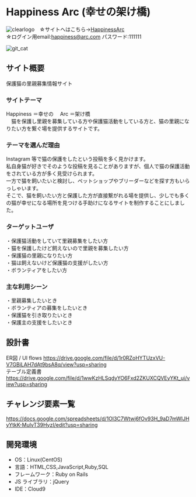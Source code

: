 # Happiness Arc (幸せの架け橋)　
![clearlogo](https://user-images.githubusercontent.com/81693792/128597352-34dbed74-be10-42c5-9992-42d7d0aadf82.jpg)　☆サイトへはこちら→[HappinessArc](https://happinessarc.com/)
　　　　　　　　　　　　　　　　　　　　　　　　　　　　　　　　　　　　　　　　　　　　　　　　　　　　　　　　　　　　 ☆ログイン用email:happiness@arc.com パスワード:111111
                                                             
![git_cat](https://user-images.githubusercontent.com/81693792/128689548-cfe56484-3257-40b2-ad57-4f399ba111ff.jpg)

## サイト概要

保護猫の里親募集情報サイト

### サイトテーマ

Happiness ＝幸せの　 Arc ＝架け橋</br>
　猫を保護し里親を募集している方や保護猫活動をしている方と、猫の里親になりたい方を繋ぐ場を提供するサイトです。

### テーマを選んだ理由

Instagram 等で猫の保護をしたという投稿を多く見かけます。</br>
私自身猫が好きでそのような投稿を見ることがありますが、個人で猫の保護活動をされている方が多く見受けられます。</br>
一方で猫を飼いたいと検討し、ペットショップやブリーダーなどを探す方もいらっしゃいます。</br>
そこで、猫を飼いたい方と保護した方が直接繋がれる場を提供し、少しでも多くの猫が幸せになる場所を見つける手助けになるサイトを制作することにしました。</br>

### ターゲットユーザ

・保護猫活動をしていて里親募集をしたい方</br>
・猫を保護したけど飼えないので里親を募集したい方</br>
・保護猫の里親になりたい方</br>
・猫は飼えないけど保護猫の支援がしたい方</br>
・ボランティアをしたい方</br>

### 主な利用シーン

・里親募集したいとき</br>
・ボランティアの募集をしたいとき</br>
・保護猫を引き取りたいとき</br>
・保護主の支援をしたいとき</br>

## 設計書
ER図 / UI flows https://drive.google.com/file/d/1r0RZoHYTUzxVU-V7GBiLAH7dAt9bsA8q/view?usp=sharing </br>
テーブル定義書 https://drive.google.com/file/d/1wwKzHLSqdyYO6Fxd2ZKUXCQVEyYKt_ui/view?usp=sharing </br>


## チャレンジ要素一覧
https://docs.google.com/spreadsheets/d/1Ol3C7Wtwj6fOv93H_9aD7mWlJHyYtkK-MulvT39HyzI/edit?usp=sharing

## 開発環境

- OS：Linux(CentOS)
- 言語：HTML,CSS,JavaScript,Ruby,SQL
- フレームワーク：Ruby on Rails
- JS ライブラリ：jQuery
- IDE：Cloud9
